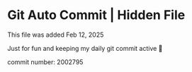 # Git Auto Commit | Hidden File

This file was added Feb 12, 2025

Just for fun and keeping my daily git commit active 🤪

commit number: 2002795
